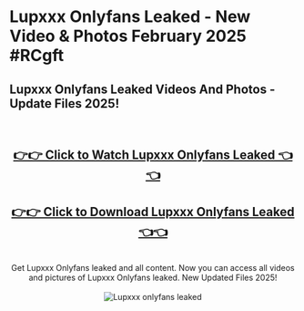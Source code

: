 # Lupxxx Onlyfans Leaked - New Video & Photos February 2025 #RCgft

<h2>Lupxxx Onlyfans Leaked Videos And Photos - Update Files 2025!</h2>
<br>
<div align="center">
<h2><a href="https://links2leaks.com?utm_source=lupxxx&utm_medium=git102" rel="nofollow">👉👉 Click to Watch Lupxxx Onlyfans Leaked 👈👈</a></h2>
<h2><a href="https://links2leaks.com?utm_source=lupxxx&utm_medium=git102" rel="nofollow">👉👉 Click to Download Lupxxx Onlyfans Leaked 👈👈</a></h2>
<br>
Get Lupxxx Onlyfans leaked and all content. Now you can access all videos and pictures of Lupxxx Onlyfans leaked. New Updated Files 2025!
<br>
<br>
<a href="https://links2leaks.com?utm_source=lupxxx&utm_medium=git102" rel="nofollow" data-target="animated-image.originalLink"><img src="https://i.ibb.co/Gkj2r4b/banner.png" alt="Lupxxx onlyfans leaked" style="max-width: 100%; display: inline-block;" data-target="animated-image.originalImage"></a>
</div>
<br>

